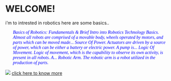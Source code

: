 ## 
<html>
<body>
 <h1> WELCOME!  </h1>
 <p> i'm to intrested in robotics here are some basics..</p>
 <ol><em style="font-family:cursive; color:blue;">Basics of Robotics: Fundamentals & Brief Intro into Robotics Technology 
Basics. Almost all robots are comprised of a movable body, wheels operated by motors, and parts which can be moved made...
Source Of Power. Actuators are driven by a source of power, which can be either a battery or electric power. A pump is...
Logic Of Movement. Logic of movement, which is the capability to observe its own activity, is present in all robots. A...
	 Robotic Arm. The robotic arm is a robot utilized in the production of parts.</em></ol>
	
<img src="C:\Users\Rahul Bhujbal\Downloads/9d38c75cca71c0f2f0cab7779d7ba855.jpg">
<a href="https://www.brighthubengineering.com/robotics/32765-basics-of-robotics/#:~:text=%20Basics%20of%20Robotics%3A%20Fundamentals%20%26%20Brief%20Intro,in%20the%20production%20of%20parts.%20It...%20More%20">click here to know more </a>
 
</body>
</html>
	


 
  
  
  
